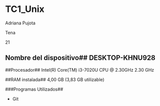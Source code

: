 # TC1_Unix
Adriana Pujota

Tena

21

## Nombre del dispositivo## DESKTOP-KHNU928

 ##Procesador## Intel(R) Core(TM) i3-7020U CPU @ 2.30GHz   2.30 GHz
 
 ##RAM instalada## 4,00 GB (3,83 GB utilizable)
 
 ###Programas Utilizados##
 
  - Git
